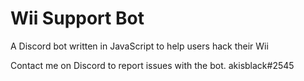 # Wii Support Bot
 A Discord bot written in JavaScript to help users hack their Wii 

Contact me on Discord to report issues with the bot. akisblack#2545
